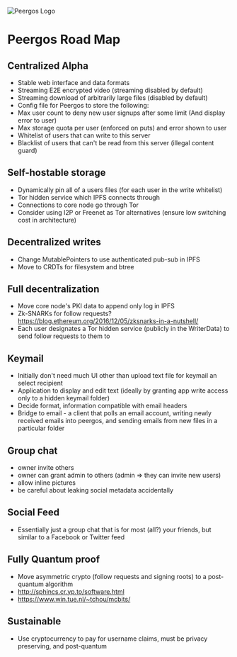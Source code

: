 ![Peergos Logo](https://peergos.org/theme/img/peergos/logo-main.svg)

Peergos Road Map
========


Centralized Alpha
------------
 - Stable web interface and data formats
 - Streaming E2E encrypted video (streaming disabled by default)
 - Streaming download of arbitrarily large files (disabled by default)
 - Config file for Peergos to store the following:
 - Max user count to deny new user signups after some limit (And display error to user)
 - Max storage quota per user (enforced on puts) and error shown to user
 - Whitelist of users that can write to this server
 - Blacklist of users that can't be read from this server (illegal content guard)
 
Self-hostable storage
------------
 - Dynamically pin all of a users files (for each user in the write whitelist)
 - Tor hidden service which IPFS connects through
 - Connections to core node go through Tor
 - Consider using I2P or Freenet as Tor alternatives (ensure low switching cost in architecture)

Decentralized writes
------------
 - Change MutablePointers to use authenticated pub-sub in IPFS
 - Move to CRDTs for filesystem and btree

Full decentralization
------------
 - Move core node's PKI data to append only log in IPFS
 - Zk-SNARKs for follow requests? https://blog.ethereum.org/2016/12/05/zksnarks-in-a-nutshell/
 - Each user designates a Tor hidden service (publicly in the WriterData) to send follow requests to them to

Keymail
------------
 - Initially don't need much UI other than upload text file for keymail an select recipient
 - Application to display and edit text (ideally by granting app write access only to a hidden keymail folder)
 - Decide format, information compatible with email headers
 - Bridge to email - a client that polls an email account, writing newly received emails into peergos, and sending emails from new files in a particular folder

Group chat
------------
 - owner invite others
 - owner can grant admin to others (admin => they can invite new users)
 - allow inline pictures
 - be careful about leaking social metadata accidentally

Social Feed
------------
 - Essentially just a group chat that is for most (all?) your friends, but similar to a Facebook or Twitter feed

Fully Quantum proof
------------
 - Move asymmetric crypto (follow requests and signing roots) to a post-quantum algorithm
 - http://sphincs.cr.yp.to/software.html
 - https://www.win.tue.nl/~tchou/mcbits/

Sustainable
------------
 - Use cryptocurrency to pay for username claims, must be privacy preserving, and post-quantum
